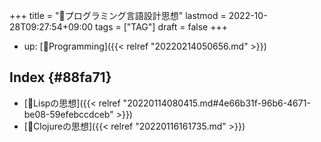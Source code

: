 +++
title = "🔖プログラミング言語設計思想"
lastmod = 2022-10-28T09:27:54+09:00
tags = ["TAG"]
draft = false
+++

-   up: [📂Programming]({{< relref "20220214050656.md" >}})


## Index {#88fa71}

-   [📝Lispの思想]({{< relref "20220114080415.md#4e66b31f-96b6-4671-be08-59efebccdceb" >}})
-   [📝Clojureの思想]({{< relref "20220116161735.md" >}})
